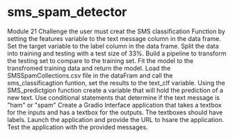 # sms_spam_detector
Module 21 Challenge
the user must creat the SMS classification Function by
setting the features variable to the text message column in the data frame.
Set the target variable to the label column in the data frame.
Split the data into training and testing with a test size of 33%.
Build a pipeline to transform the testing set to compare to the training set.
Fit the model to the transfromed training data and return the model.
Load the SMSSpamCollections.csv file in the dataFram and call the sms_classificagtion funtion, set the results to the
text_clf variable.
Using the SMS_predictgion function create a variable that will hold the prediction of
a new text.
Use conditional statements that determine if the text message is "ham" or "spam"
Create a Gradio Interface application that takes a textbox for the inputs and has a textbox for the outputs.
The textboxes should have labels.
Launch the application and provide the URL to hsare the application.
Test the application with the provided messages.

